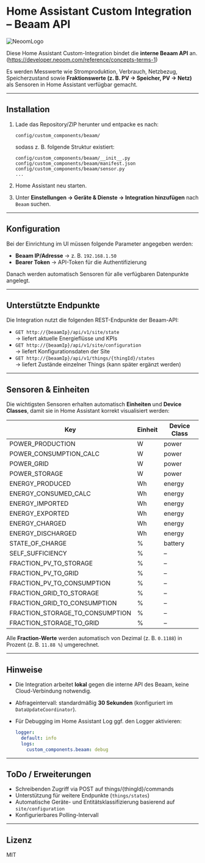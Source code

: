 # Home Assistant Custom Integration – Beaam API

![NeoomLogo](https://neoom.com/hubfs/01_neoom%20Website%20neu/Logos/RZ_neoom_Logo_Positiv_RGB.svg) 

Diese Home Assistant Custom-Integration bindet die **interne Beaam API** an.  (https://developer.neoom.com/reference/concepts-terms-1)

Es werden Messwerte wie Stromproduktion, Verbrauch, Netzbezug, Speicherzustand sowie **Fraktionswerte (z. B. PV → Speicher, PV → Netz)** als Sensoren in Home Assistant verfügbar gemacht.

---

## Installation

1. Lade das Repository/ZIP herunter und entpacke es nach:

   ```
   config/custom_components/beaam/
   ```

   sodass z. B. folgende Struktur existiert:

   ```
   config/custom_components/beaam/__init__.py
   config/custom_components/beaam/manifest.json
   config/custom_components/beaam/sensor.py
   ...
   ```

2. Home Assistant neu starten.

3. Unter **Einstellungen → Geräte & Dienste → Integration hinzufügen** nach `Beaam` suchen.

---

## Konfiguration

Bei der Einrichtung im UI müssen folgende Parameter angegeben werden:

- **Beaam IP/Adresse** → z. B. `192.168.1.50`
- **Bearer Token** → API-Token für die Authentifizierung

Danach werden automatisch Sensoren für alle verfügbaren Datenpunkte angelegt.

---

## Unterstützte Endpunkte

Die Integration nutzt die folgenden REST-Endpunkte der Beaam-API:

- `GET http://{beaamIp}/api/v1/site/state`  
  → liefert aktuelle Energieflüsse und KPIs
- `GET http://{beaamIp}/api/v1/site/configuration`  
  → liefert Konfigurationsdaten der Site
- `GET http://{beaamIp}/api/v1/things/{thingId}/states`  
  → liefert Zustände einzelner Things (kann später ergänzt werden)

---

## Sensoren & Einheiten

Die wichtigsten Sensoren erhalten automatisch **Einheiten** und **Device Classes**, damit sie in Home Assistant korrekt visualisiert werden:

| Key                             | Einheit | Device Class |
|---------------------------------|---------|--------------|
| POWER_PRODUCTION                | W       | power        |
| POWER_CONSUMPTION_CALC          | W       | power        |
| POWER_GRID                      | W       | power        |
| POWER_STORAGE                   | W       | power        |
| ENERGY_PRODUCED                 | Wh      | energy       |
| ENERGY_CONSUMED_CALC            | Wh      | energy       |
| ENERGY_IMPORTED                 | Wh      | energy       |
| ENERGY_EXPORTED                 | Wh      | energy       |
| ENERGY_CHARGED                  | Wh      | energy       |
| ENERGY_DISCHARGED               | Wh      | energy       |
| STATE_OF_CHARGE                 | %       | battery      |
| SELF_SUFFICIENCY                | %       | –            |
| FRACTION_PV_TO_STORAGE          | %       | –            |
| FRACTION_PV_TO_GRID             | %       | –            |
| FRACTION_PV_TO_CONSUMPTION      | %       | –            |
| FRACTION_GRID_TO_STORAGE        | %       | –            |
| FRACTION_GRID_TO_CONSUMPTION    | %       | –            |
| FRACTION_STORAGE_TO_CONSUMPTION | %       | –            |
| FRACTION_STORAGE_TO_GRID        | %       | –            |

Alle **Fraction-Werte** werden automatisch von Dezimal (z. B. `0.1188`) in Prozent (z. B. `11.88 %`) umgerechnet.

---

## Hinweise

- Die Integration arbeitet **lokal** gegen die interne API des Beaam, keine Cloud-Verbindung notwendig.
- Abfrageintervall: standardmäßig **30 Sekunden** (konfiguriert im `DataUpdateCoordinator`).
- Für Debugging im Home Assistant Log ggf. den Logger aktivieren:

  ```yaml
  logger:
    default: info
    logs:
      custom_components.beaam: debug
  ```

---

## ToDo / Erweiterungen

- Schreibenden Zugriff via POST auf things/{thingId}/commands
- Unterstützung für weitere Endpunkte (`things/states`)
- Automatische Geräte- und Entitätsklassifizierung basierend auf `site/configuration`
- Konfigurierbares Polling-Intervall

---

## Lizenz

MIT
